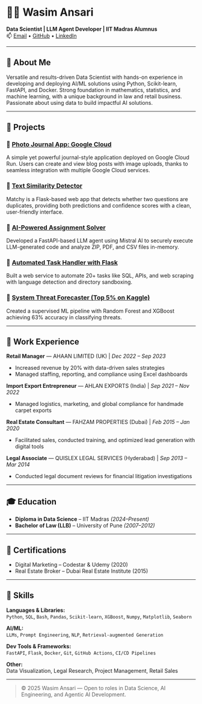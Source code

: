 # 👨‍💼 Wasim Ansari

**Data Scientist | LLM Agent Developer | IIT Madras Alumnus**  
📫 [Email](mailto:wasim.a2590@gmail.com) • [GitHub](https://github.com/wsmaisys) • [LinkedIn](https://linkedin.com/in/wasimansari786)

---

## 🧠 About Me

Versatile and results-driven Data Scientist with hands-on experience in developing and deploying AI/ML solutions using Python, Scikit-learn, FastAPI, and Docker. Strong foundation in mathematics, statistics, and machine learning, with a unique background in law and retail business. Passionate about using data to build impactful AI solutions.

---

## 🚀 Projects

### 🔹 [Photo Journal App: Google Cloud](https://blog-app-699175796072.asia-south2.run.app/)
A simple yet powerful journal-style application deployed on Google Cloud Run. Users can create and view blog posts with image uploads, thanks to seamless integration with multiple Google Cloud services.

### 🔹 [Text Similarity Detector](https://hub.docker.com/r/wasimansariiitm/text-similarity-detector)
Matchy is a Flask-based web app that detects whether two questions are duplicates, providing both predictions and confidence scores with a clean, user-friendly interface.

### 🔹 [AI-Powered Assignment Solver](https://project-2-vercel-app-llm-agent-1.onrender.com)
Developed a FastAPI-based LLM agent using Mistral AI to securely execute LLM-generated code and analyze ZIP, PDF, and CSV files in-memory.

### 🔹 [Automated Task Handler with Flask](https://hub.docker.com/r/wasimansariiitm/my-ai-agent)
Built a web service to automate 20+ tasks like SQL, APIs, and web scraping with language detection and directory sandboxing.

### 🔹 [System Threat Forecaster (Top 5% on Kaggle)](https://www.kaggle.com/wasimansari786)
Created a supervised ML pipeline with Random Forest and XGBoost achieving 63% accuracy in classifying threats.

---

## 💼 Work Experience

**Retail Manager** — AHAAN LIMITED (UK) | *Dec 2022 – Sep 2023*  
- Increased revenue by 20% with data-driven sales strategies  
- Managed staffing, reporting, and compliance using Excel dashboards  

**Import Export Entrepreneur** — AHLAN EXPORTS (India) | *Sep 2021 – Nov 2022*  
- Managed logistics, marketing, and global compliance for handmade carpet exports  

**Real Estate Consultant** — FAHZAM PROPERTIES (Dubai) | *Feb 2015 – Jan 2020*  
- Facilitated sales, conducted training, and optimized lead generation with digital tools  

**Legal Associate** — QUISLEX LEGAL SERVICES (Hyderabad) | *Sep 2013 – Mar 2014*  
- Conducted legal document reviews for financial litigation investigations  

---

## 🎓 Education

- **Diploma in Data Science** – IIT Madras *(2024–Present)*  
- **Bachelor of Law (LLB)** – University of Pune *(2007–2012)*

---

## 📜 Certifications

- Digital Marketing – Codestar & Udemy (2020)  
- Real Estate Broker – Dubai Real Estate Institute (2015)

---

## 🧰 Skills

**Languages & Libraries:**  
`Python`, `SQL`, `Bash`, `Pandas`, `Scikit-learn`, `XGBoost`, `Numpy`, `Matplotlib`, `Seaborn`

**AI/ML:**  
`LLMs`, `Prompt Engineering`, `NLP`, `Retrieval-augmented Generation`

**Dev Tools & Frameworks:**  
`FastAPI`, `Flask`, `Docker`, `Git`, `GitHub Actions`, `CI/CD Pipelines`

**Other:**  
Data Visualization, Legal Research, Project Management, Retail Sales

---

> © 2025 Wasim Ansari — Open to roles in Data Science, AI Engineering, and Agentic AI Development.
